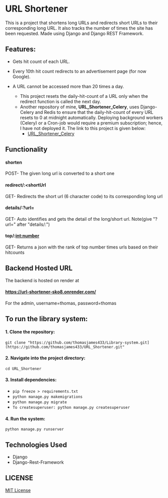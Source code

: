 # URL Shortener

This is a project that shortens long URLs and redirects short URLs to their corresponding long URL. It also tracks the number of times the site has been requested. Made using Django and Django REST Framework.

## Features:

- Gets hit count of each URL.
- Every 10th hit count redirects to an advertisement page (for now Google).
- A URL cannot be accessed more than 20 times a day.  

  - This project resets the daily-hit-count of a URL only when the redirect function is called the next day.  
  - Another repository of mine, **URL_Shortener_Celery**, uses Django-Celery and Redis to ensure that the daily-hit-count of every URL resets to 0 at midnight automatically. Deploying background workers (Celery) or a Cron-job would require a premium subscription; hence, I have not deployed it. The link to this project is given below:  
    - [URL_Shortener_Celery](https://github.com/thomasjames433/URL_Shortener_Celery)


## Functionality

#### shorten
 POST- The given long url is converted to a short one

#### redirect/:<shortUrl
  GET- Redirects the short url (6 character code) to its corresponding long url

#### details/:?url= <enter the url>
  GET- Auto identifies and gets the detail of the long/short url. Note(give "?url=" after "details/:")

#### top/:<int:number>
  GET- Returns a json with the rank of top number times urls based on their hitcounts


## Backend Hosted URL
The backend is hosted on render at 

#### https://url-shortener-sko8.onrender.com/

For the admin, username=thomas, password=thomas


## To run the library system:

#### 1. Clone the repository:
   `git clone "https://github.com/thomasjames433/Library-system.git](https://github.com/thomasjames433/URL_Shortener.git"`
#### 2. Navigate into the project directory:
   `cd URL_Shortener`
#### 3. Install dependencies:
   - `pip freeze > requirements.txt`
   - `python manage.py makemigrations`
   - `python manage.py migrate`  
   - `To createsuperuser: python manage.py createsuperuser`
#### 4. Run the system:
   `python manage.py runserver`

## Technologies Used
- Django
- Django-Rest-Framework


## LICENSE
[MIT License](LICENSE)

